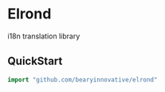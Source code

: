 Elrond
====

i18n translation library

QuickStart
----

```go
import "github.com/bearyinnovative/elrond"
```
